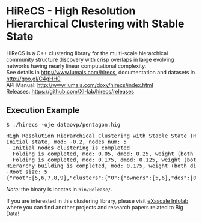# HiReCS - High Resolution Hierarchical Clustering with Stable State

HiReCS is a C++ clustering library for the multi-scale hierarchical community structure discovery with crisp overlaps in large evolving networks having nearly linear computational complexity.  
See details in http://www.lumais.com/hirecs, documentation and datasets in http://goo.gl/C4gHH0  
API Manual:  http://www.lumais.com/doxy/hirecs/index.html  
Releases: https://github.com/XI-lab/hirecs/releases  

## Execution Example
<kbd>$ ./hirecs -oje dataovp/pentagon.hig</kbd>
<pre><samp>High Resolution Hierarchical Clustering with Stable State (HiReCS) started, nodes: 5, weight: 10
Initial state, mod: -0.2, nodes num: 5
  Initial nodes clustering is completed
  Folding is completed, mod: 0.05, dmod: 0.25, weight (both dir): 10, clusters num: 5
  Folding is completed, mod: 0.175, dmod: 0.125, weight (both dir): 10, clusters: 5 (cls: 5, prop: 0) / 10, dcls: 0
Hierarchy building is completed, mod: 0.175, weight (both dir): 10, clusters: 10, root size: 5
-Root size: 5
{"root":[5,6,7,8,9],"clusters":{"0":{"owners":[5,6],"des":[0,1],"leafs":true},"1":{"owners":[5,7],"des":[0,2],"leafs":true},"2":{"owners":[6,8],"des":[1,3],"leafs":true},"3":{"owners":[7,9],"des":[2,4],"leafs":true},"4":{"owners":[8,9],"des":[3,4],"leafs":true},"5":{"des":[0,1]},"6":{"des":[0,2]},"7":{"des":[1,3]},"8":{"des":[2,4]},"9":{"des":[3,4]}},"communities":{"5":{"0":0.5,"2":0.25,"1":0.25},"6":{"1":0.5,"3":0.25,"0":0.25},"7":{"2":0.5,"4":0.25,"0":0.25},"8":{"3":0.5,"4":0.25,"1":0.25},"9":{"3":0.25,"4":0.5,"2":0.25}},"nodes":5,"mod":0.175}
</samp></pre>
*Note:* the binary is locates in `bin/Release/`.


If you are interested in this clustering library, please visit <a href="http://exascale.info/">eXascale Infolab</a> where you can find another projects and research papers related to Big Data!
